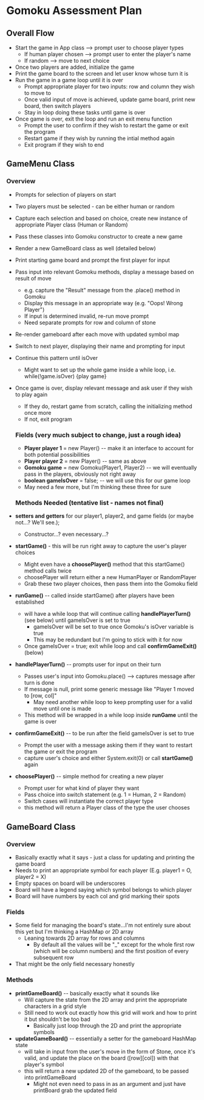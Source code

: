# Gomoku Assessment Plan

## Overall Flow
* Start the game in App class --> prompt user to choose player types
  * If human player chosen --> prompt user to enter the player's name
  * If random --> move to next choice
* Once two players are added, initialize the game
* Print the game board to the screen and let user know whose turn it is
* Run the game in a game loop until it is over
    * Prompt appropriate player for two inputs: row and column they wish to move to
    * Once valid input of move is achieved, update game board, print new board, then switch players
    * Stay in loop doing these tasks until game is over
* Once game is over, exit the loop and run an exit menu function
  * Prompt the user to confirm if they wish to restart the game or exit the program
  * Restart game if they wish by running the intial method again
  * Exit program if they wish to end

## GameMenu Class
### Overview
* Prompts for selection of players on start
* Two players must be selected - can be either human or random
* Capture each selection and based on choice, create new instance of appropriate Player class (Human or Random)
* Pass these classes into Gomoku constructor to create a new game
* Render a new GameBoard class as well (detailed below)
* Print starting game board and prompt the first player for input
* Pass input into relevant Gomoku methods, display a message based on result of move
  * e.g. capture the "Result" message from the .place() method in Gomoku
  * Display this message in an appropriate way (e.g. "Oops! Wrong Player")
  * If input is determined invalid, re-run move prompt
  * Need separate prompts for row and column of stone
* Re-render gameboard after each move with updated symbol map
* Switch to next player, displaying their name and prompting for input
* Continue this pattern until isOver
  * Might want to set up the whole game inside a while loop, i.e. while(!game.isOver) {play game}
* Once game is over, display relevant message and ask user if they wish to play again
  * If they do, restart game from scratch, calling the initializing method once more
  * If not, exit program
  ### Fields (very much subject to change, just a rough idea)
  * **Player player 1** = new Player() -- make it an interface to account for both potential possibilities
  * **Player player 2** = new Player() -- same as above
  * **Gomoku game** = new Gomoku(Player1, Player2) -- we will eventually pass in the players, obviously not right away
  * **boolean gameIsOver** = false; -- we will use this for our game loop
  * May need a few more, but I'm thinking these three for sure
  ### Methods Needed (tentative list - names not final)
* **setters and getters** for our player1, player2, and game fields (or maybe not...? We'll see.);
    * Constructor...? even necessary...?
* **startGame()** - this will be run right away to capture the user's player choices
  * Might even have a **choosePlayer()** method that this startGame() method calls twice
  * choosePlayer will return either a new HumanPlayer or RandomPlayer
  * Grab these two player choices, then pass them into the Gomoku field
  
* **runGame()** -- called inside startGame() after players have been established
  * will have a while loop that will continue calling **handlePlayerTurn()** (see below) until gameIsOver is set to true
    * gameIsOver will be set to true once Gomoku's isOver variable is true
    * This may be redundant but I'm going to stick with it for now
  * Once gameIsOver = true; exit while loop and call **confirmGameExit()** (below)
* **handlePlayerTurn()** -- prompts user for input on their turn
  * Passes user's input into Gomoku.place() --> captures message after turn is done
  * If message is null, print some generic message like "Player 1 moved to [row, col]"
    * May need another while loop to keep prompting user for a valid move until one is made
  * This method will be wrapped in a while loop inside **runGame** until the game is over 
* **confirmGameExit()** -- to be run after the field gameIsOver is set to true
  * Prompt the user with a message asking them if they want to restart the game or exit the program
  * capture user's choice and either System.exit(0) or call **startGame()** again
* **choosePlayer()** -- simple method for creating a new player
  * Prompt user for what kind of player they want
  * Pass choice into switch statement (e.g. 1 = Human, 2 = Random)
  * Switch cases will instantiate the correct player type
  * this method will return a Player class of the type the user chooses

## GameBoard Class
### Overview
* Basically exactly what it says - just a class for updating and printing the game board
* Needs to print an appropriate symbol for each player (E.g. player1 = O, player2 = X)
* Empty spaces on board will be underscores
* Board will have a legend saying which symbol belongs to which player
* Board will have numbers by each col and grid marking their spots

### Fields
* Some field for managing the board's state...I'm not entirely sure about this yet but I'm thinking a HashMap or 2D array
  * Leaning towards 2D array for rows and columns
    * By default all the values will be "_" except for the whole first row (which will be column numbers) and the first position of every subsequent row
* That might be the only field necessary honestly

### Methods
* **printGameBoard()** -- basically exactly what it sounds like
  * Will capture the state from the 2D array and print the appropriate characters in a grid style
  * Still need to work out exactly how this grid will work and how to print it but shouldn't be too bad
    * Basically just loop through the 2D and print the appropriate symbols
* **updateGameBoard()** -- essentially a setter for the gameboard HashMap state
  * will take in input from the user's move in the form of Stone, once it's valid, and update the place on the board ([row][col]) with that player's symbol
  * this will return a new updated 2D of the gameboard, to be passed into printGameBoard
    * Might not even need to pass in as an argument and just have printBoard grab the updated field

  
